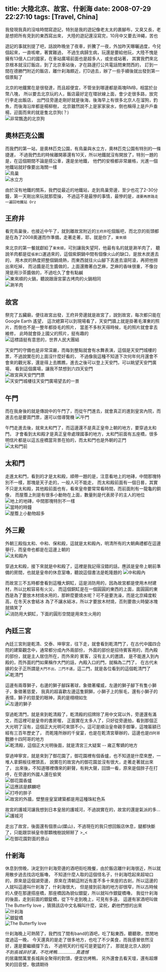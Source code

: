 title: 大陸北京、故宮、什剎海
date: 2008-07-29 22:27:10
tags: [Travel, China]
---

我發現我真的沒啥時間寫遊記，特別是我的遊記像老太太的裹腳布，又臭又長，老是想把所有見到的東西寫出來，
大陸的遊記還沒寫完，10月中又要去沖繩，苦也  

遊記的事就別提了吧，話說昨晚坐了夜車，折騰了一夜，外加昨天曝曬過度，今兒個起來，一直咳嗽，著實難過，
不過生病歸生病，玩還是要給他玩，大陸不愧是擁有13億人口的國家，在車站廣場前面也是超多人，或坐或站著，
其實我們來北京根本就沒訂飯店，到了北京車站後，才在路邊打公共電話問東問西的，
訂到一間在德勝門附近的飯店，離什刹海頗近，打D過去，辦了一些手續後就出發到第一個景點了  

北京的地鐵實在是很發達，而且超便宜，不管坐到哪邊都是兩塊RMB，相當於台幣八塊，
所以要去北京玩的人，飯店最好定在環狀線上面，會少走很多路，放完行李走出飯店，
出門往旁邊走剛好就是後海，後海早上有很多北京人在溜狗，釣魚，而後海沿岸都是楊柳樹，
北京雖然說不上是家家泉水，倒也稱得上是戶戶垂楊，迎面而來的就是隻北京狗(？)  
![非常飄逸的北京狗](https://lh5.googleusercontent.com/-p2kd98AXSjc/SLCqq9jQS3I/AAAAAAAAOLY/uBCuAIjaceg/w877-h585-no/IMG_6100.JPG)

<!-- more -->

奧林匹克公園
-------------
而我們的第一站，是奧林匹克公園，有鳥巢與水立方，奧林匹克公園有特別的一條捷運，
不過我們去的時候離開慕還有10天，所以地鐵就沒有開放了，特別一題的是，在這個期間不論是搭公車，還是坐地鐵，
他們的安檢都非常嚴格，光進一個地鐵站就好像要出海關一樣  
![鳥巢](https://lh4.googleusercontent.com/-QBfdqZUvmpo/SLCq8cgp3zI/AAAAAAAAOLY/BEL-IcE2dZY/w877-h585-no/IMG_6108.JPG)  
![水立方](https://lh4.googleusercontent.com/-T0E0ooPfowc/SLCrFHUuqLI/AAAAAAAAOLY/2ShYrInv8Io/w877-h585-no/IMG_6116.JPG)  

由於沒有地鐵的關系，我們從最近的地鐵站，走到鳥巢旁邊，至少也花了2-30分鐘，第一天剛出來玩就那麼操，
不過這不是最慘的事情，最慘的是，`還要再原路走一遍回地鐵站 Orz`   

王府井
------------
看完鳥巢後，也接近中午了，就到離故宮附近的`王府井`吃個飯吧，而北京的街頭都是在為了2008奧運而作準備，走著走著，耶，就是你了，`東來順`   

來北京的第一餐就獻給了`東來順`，可別讓我失望阿，他最有名的就是涮羊肉了，
聽說羊肉都是從`張家口`運過來的，這個紫銅鍋中間有個像火山的缺口，是放木炭進去的，
用木炭的熱度把整個鍋燒熱，而東西就往火山腳下丟進去滾阿滾，再把他撈出來吃掉，
而沾醬是花生醬做的，上面還撒著白芝麻，芝麻的香味很重，不像台灣是用沙茶醬做的，不過吃久了會有點鹹  
![東來順的火鍋，聽說跟唐宮蒙古烤肉的火鍋相同](https://lh5.googleusercontent.com/-tdGFa7vK1wM/SLCrLDn3g-I/AAAAAAAAOLY/BykZ3bqxT9E/w877-h585-no/IMG_6120.JPG)       
![涮羊肉](https://lh5.googleusercontent.com/-bWnG8tq4Cus/SLCrNad6fkI/AAAAAAAAOLY/P8PvBTnC6PA/w877-h585-no/IMG_6122.JPG)

故宮
--------------
祭完了五臟廟，便往故宮出發，王府井旁邊就是故宮了，說到故宮，每次都只能在Google Earth 遙望，
這次總算可以到現場看了，天安門牆上就是掛著毛澤東的照片，而倒也不是一整年都掛毛的照片，
當差不多秋天得時候，毛的照片就會拿去維修， 此時就會掛上國父的照片，挺有趣的  
![這標語挺有意思的，世界人民大團結](https://lh5.googleusercontent.com/-5ecaDtraKPw/SLCrcN3zyvI/AAAAAAAAOLY/nYGkn3RLCiU/w877-h585-no/IMG_6131.JPG)

天安門的守備也是非常深嚴，而每到整點就會有水舞表演，這個是天安門城樓的票，不過說實在的上面沒什麼好看的，
不過像我這種不知道下次何年何月還會不會來的觀光客，還是得上去瞧瞧，進去之後可以登上天安門，可以眺望天安門廣場，
看到這個廣場，讓我不禁想到六四天安門  
![故宮與天安門門票](https://lh5.googleusercontent.com/-BdpApLfKPxM/SLCsI-Gw2LI/AAAAAAAAOLY/fCYjq-7Uu_M/w877-h585-no/IMG_6164.JPG)  
![天安門城樓往天安門廣場望去的一景](https://lh3.googleusercontent.com/-gbWmNPOeUs4/SLCruopnaoI/AAAAAAAAOLY/w97qfXvdfZk/w877-h585-no/IMG_6145.JPG)  

午門
------------
而在我身後的就是傳說中的午門了，而從午門進去，就會真正的進到皇宮內院，而進去也是要買門票，還可以借導覽機
![午門](https://lh6.googleusercontent.com/-B0pesAFJyQM/SLCsNiJyL4I/AAAAAAAAOLY/Z8zXs_AruSA/w877-h585-no/IMG_6167.JPG)  

午門走進去後，就來太和門了，而這邊還不是真正皇帝上朝的地方，要穿過太和門，
才會看到太和殿才是真正皇帝處理國事的地方，太和門前面有五座橋，很多明信片都是以這五座橋當背景在拍的，而太和門也是外朝的正門   
![太和門前](https://lh4.googleusercontent.com/-uK8Y7UzCtNE/SLCsdHM-2jI/AAAAAAAAOLY/3iLCrrr-4Qg/w877-h585-no/IMG_6178.JPG)    

太和門
------------
走進太和門，看到的才是太和殿，順帶一題的是，注意看地上的地磚，中間那塊特別不一樣，那塊是天子走的，一般人可不能走，
而太和殿前面有一個日晷，其實不只是太和殿，其他殿前面也有，看來皇帝要常常看時間，而前面則有一龍龜的銅像，
而屋簷上則是有很多小動物在上面，數量則是代表房子的主人的地位  
![地上的地磚，中間那塊特別不一樣](https://lh5.googleusercontent.com/-B5VadgXe-CQ/SLCsmDaz6UI/AAAAAAAAOLY/wqvikcTheZ8/w877-h585-no/IMG_6184.JPG)  
![當時的時鐘](https://lh4.googleusercontent.com/-jWvOvR4OiCE/SLCtRdTNfmI/AAAAAAAAOLY/IuZcnL1w710/w877-h585-no/IMG_6211.JPG)  
![屋簷上小動物超多](https://lh3.googleusercontent.com/-UwLQuL7aWn4/SLCtT9-qB_I/AAAAAAAAOLY/RBfJDrwHsNA/w877-h585-no/IMG_6213.JPG)  

外三殿
------------
外朝三殿指太和、中和、保和殿，這就是太和殿內，明清所有的大朝典禮都在這邊舉行，而皇帝也都是在這邊上朝的  
![太和殿內](https://lh5.googleusercontent.com/-TbxcXxCN-KA/SLCtXhnpGyI/AAAAAAAAOLY/vPKdQhVDVPU/w877-h585-no/IMG_6217.JPG)  

穿過太和殿，接下來就是中和殿了，這裡是我記得沒錯的話，應該是皇帝上朝前準備的房間，也就是皇帝的休息室嚕，聽說這個書法是乾隆題的
![中和殿內](https://lh3.googleusercontent.com/-cnuRz86vgaY/SLCt5Qgka0I/AAAAAAAAOLY/YV5z17UJbUM/w877-h585-no/IMG_6239.JPG)  

而故宮三不五時都會看到這種大銅缸，這是消防用的，因為故宮都是使用木材建材，所以比較容易有火災，
而這個銅缸是在一個圓圓的東西的上面，面圓圓的東西是為了要放木材燒水用的，那幹麼要燒水呢？可不是要洗澡，而是北京緯度較高，在冬天水會結冰
為了不讓水結冰，所以才要放木材燒，否則要救火時變冰塊就搞笑了  
![消防用大銅缸，下面的圓形空間是用來生火用的](https://lh6.googleusercontent.com/-WG58ZsCcKe0/SLCuEYTvY7I/AAAAAAAAOLY/x3PI__8LFl4/w877-h585-no/IMG_6247.JPG)  

內廷三宮
------------
內廷三宮則是乾清、交泰、坤寧宮，往下走，就會看到乾清門了，在古代中國四合院的建築觀念中，通常都分成內外兩部份，
外面的部份是招待賓客用的，而內殿的部份，就是主人居住所在，而外來的 賓客，沒有主人的邀請，
是不能進入到內殿的，而外面的門如果稱作大門的話，內殿入口的門，就稱為二門了，
在古代未嫁的女子正所謂是`大門不出，二門不邁`，這二門，就是各位看到的這個乾清門了  
![乾清門](https://lh5.googleusercontent.com/-CnQpzoZK-bE/SLCuVdnWgdI/AAAAAAAAOLY/ZkB95MXwTGk/w877-h585-no/IMG_6258.JPG)

這邊有兩尊獅子，右邊的獅子腳踩著球，象徵著權威，左邊的獅子腳下有隻小獅子，象徵著慈愛，
我真的超喜歡左邊這隻銅獅，小獅子上的鬃毛，還有小獅子的表情，獅子的慈愛的眼神，真的是栩栩如生  
![左邊的獅子](https://lh3.googleusercontent.com/-g4_tEnO9VtE/SLCuQe3ixCI/AAAAAAAAOLY/TWN_jvz-Zds/w390-h585-no/IMG_6255.JPG)

穿過乾清門，就是來到乾清殿了，乾清殿的招牌除了用中文寫以外，旁邊還有滿文，而這裡可是皇帝的書房喔，
正面實在太多人了，只好從旁邊拍，看到那個正大光明了沒有，這個正大光明可來頭不小，這可是順治皇帝親手御筆，這塊匾額已經有三百年歷史了，
而乾隆所辦的千叟宴，也是在乾清宮舉辦的，這邊也是`四阿哥`戰勝十四阿哥的地方    
![乾清殿，這個正大光明後面，就是清宮三大疑案 -- 雍正奪嫡的地方](https://lh6.googleusercontent.com/-Acm85BSedKw/SLCua3fdJFI/AAAAAAAAOLY/h91bNoEy1-M/w877-h585-no/IMG_6262.JPG)

穿過坤寧宮，就是來到了御花園了，御花園裡有個香爐，也不知道是什麼來歷，一堆人拿銅板往裡頭丟，
說實在的故宮內的御花園並沒有很大，走著走著就出來了，
出來後，不知道哪裡傳來的鼾聲，有夠大聲，回頭一看，原來是個胖子在打呼，在旁邊的外國人還在偷笑  
![御花園香爐](https://lh4.googleusercontent.com/-TpGaa4OQo4U/SLCu59LXAnI/AAAAAAAAOLY/nQmawRhYaPE/w877-h585-no/IMG_6282.JPG)  
![這應該是麒麟吧](https://lh3.googleusercontent.com/-VDHoy31Z-Zw/SLCu9tCzolI/AAAAAAAAOLY/zQxOEmILeRg/w877-h585-no/IMG_6284.JPG)   
![打呼的胖子](https://lh3.googleusercontent.com/-jsXw3u1qyX8/SLCvIGgNaNI/AAAAAAAAOLY/leMXXMyxXAY/w877-h585-no/IMG_6290.JPG)  
![故宮的外牆，壁整座皇室建築都是用這種珠紅色系](https://lh4.googleusercontent.com/-XauPPNjxRdE/SLCvJL-arUI/AAAAAAAAOLY/sU1mjWDMcOo/w877-h585-no/IMG_6291.JPG)   

故宮的護城河讓我想到日本皇居的護城河，不過說實在的，故宮的還是氣派的多...  
![護城河](https://lh6.googleusercontent.com/-0zhcQymUxSY/SLCvQTlTCKI/AAAAAAAAOLY/A_YK0X3okqI/w877-h585-no/IMG_6297.JPG)

走出了故宮，後面還有個景山(媒山)，不過現在的我只想回飯店休息，腿都快斷了，只能跟崇禎皇帝那顆槐樹說掰掰了 >_<  
![在御花園對面的景山](https://lh5.googleusercontent.com/-b8hQGQlkTlw/SLCvMYB0qbI/AAAAAAAAOLY/KVOtZkjQRSs/w390-h585-no/IMG_6294.JPG)

什剎海
---------------
休息到傍晚，決定到什刹海旁邊的酒吧街吃晚餐，由於飯店離什刹海很近，所以就用散步過去找店吃飯嚕，
不知道什麼人取的這個怪名子，什刹海唸起來超坳口的，原來是這個湖旁邊，
原來在清朝這附近有差不多十來座的古剎，所以這邊的人就叫這邊叫什剎海了，什刹海很大，
但是接到前海的地方卻很窄，所以古時候的人便在那邊搭座橋，那座橋因為貌似銀錠，所以就叫作銀錠橋嚕，
我從什刹海的後面，走到前面的銀錠橋，從下午走到晚上，可見有多遠，
這邊有家酒吧叫做 The Butterfly love ，猜猜該店中文名稱叫什麼，梁祝，虧他們想的出來  
![什刹海](https://lh4.googleusercontent.com/-JzHTGJZDLf4/SLCvUal4NJI/AAAAAAAAOLY/d8z-vRy4nDI/w780-h585-no/CIMG6438.JPG)  
![銀錠橋](https://lh5.googleusercontent.com/-d25lT5nCS6s/SLCvd6LPALI/AAAAAAAAOLY/UAh7QAW8vWk/w780-h585-no/CIMG6450.JPG)  
![The Butterfly love](https://lh6.googleusercontent.com/-_W5nMExf9z4/SLCvcWAGmDI/AAAAAAAAOLY/2BGEMyGvEf4/w780-h585-no/CIMG6448.JPG)  


什刹海晚上可熱鬧了，我們找了間有band的酒吧，吃了點東西，聽聽歌，悠閒地度過這一晚，
今天還真的是走了很多地方，也吃了不少美食，而我感冒依然沒好，還是要繼續撐下去，
不過明天的行程可是更猛的了，
那就是北京人說的  
*不到長城非好漢，不吃烤鴨...............真遺憾*  
的居庸關萬里長城與全聚得的對頭，便宜彷烤鴨，
另外還會去看天壇，還有超爆笑的回音壁，敬請期待   